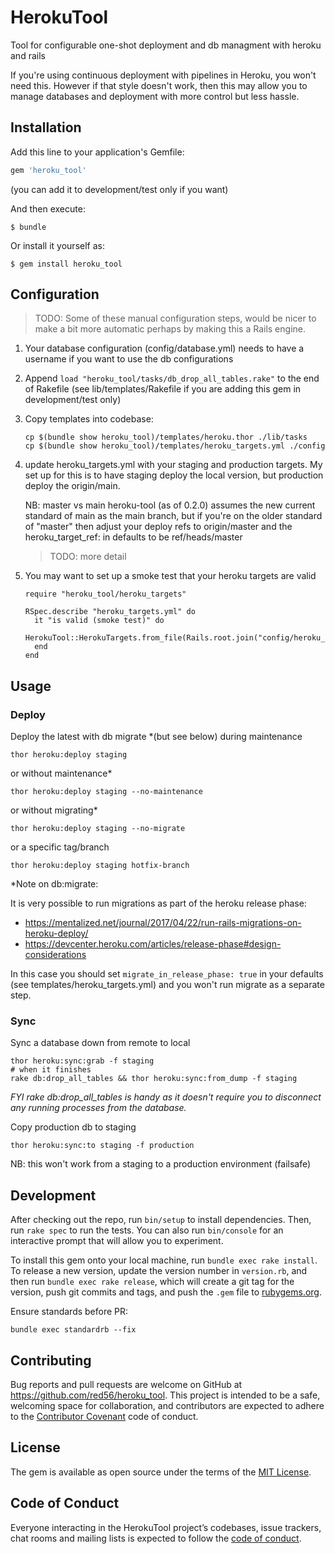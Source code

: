 # HerokuTool

Tool for configurable one-shot deployment and db managment with heroku and rails

If you're using continuous deployment with pipelines in Heroku, you won't need this. However if that style doesn't work, then this may allow you to manage databases and deployment with more control but less hassle.

## Installation

Add this line to your application's Gemfile:

```ruby
gem 'heroku_tool'
```

(you can add it to development/test only if you want)

And then execute:

    $ bundle

Or install it yourself as:

    $ gem install heroku_tool

## Configuration

> TODO: Some of these manual configuration steps, would be nicer to make a bit more automatic perhaps by making this a Rails engine.

1) Your database configuration (config/database.yml) needs to have a username if you want to use the db configurations

2) Append `load "heroku_tool/tasks/db_drop_all_tables.rake"` to the end of Rakefile (see lib/templates/Rakefile if you are adding this gem in development/test only)

3) Copy templates into codebase:

       cp $(bundle show heroku_tool)/templates/heroku.thor ./lib/tasks
       cp $(bundle show heroku_tool)/templates/heroku_targets.yml ./config

4) update heroku_targets.yml with your staging and production targets. 
  My set up for this is to have staging deploy the local version, but production 
  deploy the origin/main.

   NB: master vs main
   heroku-tool (as of 0.2.0) assumes the new current standard of main as the main branch, but if you're on the older standard of "master" then adjust your deploy refs to origin/master and the heroku_target_ref: in defaults to be ref/heads/master
   
      > TODO: more detail
 
5) You may want to set up a smoke test that your heroku targets are valid
 
       require "heroku_tool/heroku_targets"
       
       RSpec.describe "heroku_targets.yml" do
         it "is valid (smoke test)" do 
           HerokuTool::HerokuTargets.from_file(Rails.root.join("config/heroku_targets.yml"))
         end
       end

## Usage

### Deploy 

Deploy the latest with db migrate *(but see below) during maintenance

    thor heroku:deploy staging

or without maintenance*

    thor heroku:deploy staging --no-maintenance

or without migrating*

    thor heroku:deploy staging --no-migrate
    
or a specific tag/branch

    thor heroku:deploy staging hotfix-branch

*Note on db:migrate:

It is very possible to run migrations as part of the heroku release phase:
* https://mentalized.net/journal/2017/04/22/run-rails-migrations-on-heroku-deploy/
* https://devcenter.heroku.com/articles/release-phase#design-considerations

In this case you should set `migrate_in_release_phase: true` in your defaults (see templates/heroku_targets.yml)
and you won't run migrate as a separate step.

### Sync

Sync a database down from remote to local 

    thor heroku:sync:grab -f staging
    # when it finishes
    rake db:drop_all_tables && thor heroku:sync:from_dump -f staging

_FYI rake db:drop_all_tables is handy as it doesn't require you to disconnect any running processes from the database._

Copy production db to staging

    thor heroku:sync:to staging -f production

NB: this won't work from a staging to a production environment (failsafe)
    

## Development

After checking out the repo, run `bin/setup` to install dependencies. Then, run `rake spec` to run the tests. You can also run `bin/console` for an interactive prompt that will allow you to experiment.

To install this gem onto your local machine, run `bundle exec rake install`. To release a new version, update the version number in `version.rb`, and then run `bundle exec rake release`, which will create a git tag for the version, push git commits and tags, and push the `.gem` file to [rubygems.org](https://rubygems.org).

Ensure standards before PR:

    bundle exec standardrb --fix

## Contributing

Bug reports and pull requests are welcome on GitHub at https://github.com/red56/heroku_tool. This project is intended to be a safe, welcoming space for collaboration, and contributors are expected to adhere to the [Contributor Covenant](http://contributor-covenant.org) code of conduct.

## License

The gem is available as open source under the terms of the [MIT License](https://opensource.org/licenses/MIT).

## Code of Conduct

Everyone interacting in the HerokuTool project’s codebases, issue trackers, chat rooms and mailing lists is expected to follow the [code of conduct](https://github.com/red56/heroku_tool/blob/master/CODE_OF_CONDUCT.md).
